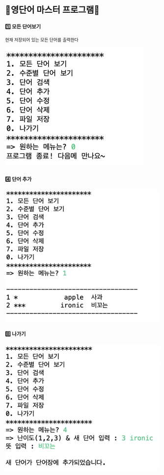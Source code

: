 📖영단어 마스터 프로그램📖
=====================

### 1️⃣ 모든 단어보기
현재 저장되어 있는 모든 단어를 출력한다

![Alt text](./screenshot/0나가기.png)

### 4️⃣ 단어 추가
![Alt text](./screenshot/1모든단어보기.png)

### 0️⃣ 나가기
![Alt text](./screenshot/4단어추가.png)